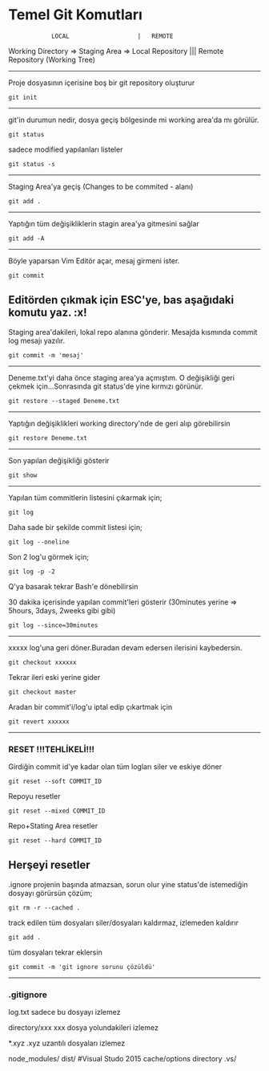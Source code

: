 # Temel Git Komutları

				LOCAL					|	REMOTE
Working Directory  =>	 Staging Area    =>	Local Repository	|||		Remote Repository
			(Working Tree)


--------------------------------------------------
Proje dosyasının içerisine boş bir git repository oluşturur
```
git init
```
--------------------------------------------------
git'in durumun nedir, dosya geçiş bölgesinde mi working area'da mı görülür.
```
git status
```
sadece modified yapılanları listeler
```
git status -s
```
--------------------------------------------------
Staging Area'ya geçiş	(Changes to be commited - alanı)
```
git add .
```
--------------------------------------------------
Yaptığın tüm değişikliklerin stagin area'ya gitmesini sağlar
```
git add -A
```
--------------------------------------------------
Böyle yaparsan Vim Editör açar, mesaj girmeni ister. 
```
git commit
```
Editörden çıkmak için ESC'ye, bas aşağıdaki komutu yaz.
:x! 
--------------------------------------------------
Staging area'dakileri, lokal repo alanına gönderir. Mesajda kısmında commit log mesajı yazılır.
```
git commit -m 'mesaj'
```
--------------------------------------------------
Deneme.txt'yi daha önce staging area'ya açmıştım. O değişikliği geri çekmek için...Sonrasında git status'de yine kırmızı görünür.
```
git restore --staged Deneme.txt
```
--------------------------------------------------
Yaptığın değişiklikleri working directory'nde de geri alıp görebilirsin
```
git restore Deneme.txt
```
--------------------------------------------------
Son yapılan değişikliği gösterir
```
git show
```
--------------------------------------------------
Yapılan tüm commitlerin listesini çıkarmak için;
```
git log
```
Daha sade bir şekilde commit listesi için;
```
git log --oneline
```
Son 2 log'u görmek için;
```
git log -p -2
```
Q'ya basarak tekrar Bash'e dönebilirsin

30 dakika içerisinde yapılan commit'leri gösterir (30minutes yerine => 5hours, 3days, 2weeks gibi gibi)
```
git log --since=30minutes
```
--------------------------------------------------
xxxxx log'una geri döner.Buradan devam edersen ilerisini kaybedersin.
```
git checkout xxxxxx
```
Tekrar ileri eski yerine gider
```
git checkout master
```
Aradan bir commit'i/log'u iptal edip çıkartmak için
```
git revert xxxxxx
```
--------------------------------------------------
### RESET !!!TEHLİKELİ!!!
Girdiğin commit id'ye kadar olan tüm logları siler ve eskiye döner
```
git reset --soft COMMIT_ID
```
Repoyu resetler	
```
git reset --mixed COMMIT_ID
```
Repo+Stating Area resetler
```
git reset --hard COMMIT_ID
```
Herşeyi resetler
--------------------------------------------------
.ignore projenin başında atmazsan, sorun olur yine status'de istemediğin dosyayı görürsün
çözüm;
```
git rm -r --cached .
```
track edilen tüm dosyaları siler/dosyaları kaldırmaz, izlemeden kaldırır
```
git add .
```
tüm dosyaları tekrar eklersin
```
git commit -m 'git ignore sorunu çözüldü'
```
--------------------------------------------------
### .gitignore
log.txt
sadece bu dosyayı izlemez

directory/xxx
xxx dosya yolundakileri izlemez

*.xyz
.xyz uzantılı dosyaları izlemez


node_modules/
dist/
#Visual Studo 2015 cache/options directory
.vs/
